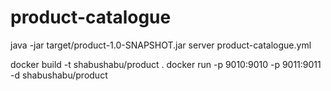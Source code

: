 product-catalogue
=================

java -jar target/product-1.0-SNAPSHOT.jar server product-catalogue.yml

docker build -t shabushabu/product .
docker run -p 9010:9010 -p 9011:9011 -d shabushabu/product